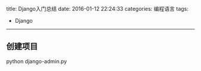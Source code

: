 title: Django入门总结
date: 2016-01-12 22:24:33
categories: 编程语言
tags:
  - Django
---

## 创建项目

python django-admin.py 